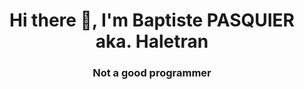 <h1 align='center'> Hi there 👋, I'm Baptiste PASQUIER aka. Haletran </h1>
<h3 align='center'> Not a good programmer </h3>

